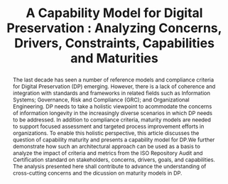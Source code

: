 ---
abstract: The last decade has seen a number of reference models and compliance criteria
  for Digital Preservation (DP) emerging. However, there is a lack of coherence and
  integration with standards and frameworks in related fields such as Information
  Systems; Governance, Risk and Compliance (GRC); and Organizational Engineering.
  DP needs to take a holistic viewpoint to acommodate the concerns of information
  longevity in the increasingly diverse scenarios in which DP needs to be addressed.
  In addition to compliance criteria, maturity models are needed to support focused
  assessment and targeted process improvement efforts in organizations. To enable
  this holistic perspective, this article discusses the question of capability maturity
  and presents a capability model for DP.We further demonstrate how such an architectural
  approach can be used as a basis to analyze the impact of criteria and metrics from
  the ISO Repository Audit and Certification standard on stakeholders, concerns, drivers,
  goals, and capabilities. The analysis presented here shall contribute to advance
  the understanding of cross-cutting concerns and the dicussion on maturity models
  in DP.
creators:
- Becker, Christoph
- Vieira, Ricardo
- Barateiro, José
- Antunes, Gonçalo
date: null
document_url: https://services.phaidra.univie.ac.at/api/object/o:294202/download
grand_parent: iPRES
institutions: []
keywords:
- singapore
- oais model
- repository audit and certification
- trust
- digital preservation
- reference architecture
- standards
landing_page_url: https://phaidra.univie.ac.at/o:294202
language: eng
layout: publication
license: CC BY-SA 3.0 AT
notes_url: null
parent: iPRES 2011
presentation_url: null
publication_type: paper
size: 2658337
source_name: iPRES
title: 'A Capability Model for Digital Preservation : Analyzing Concerns, Drivers,
  Constraints, Capabilities and Maturities'
year: 2011
---